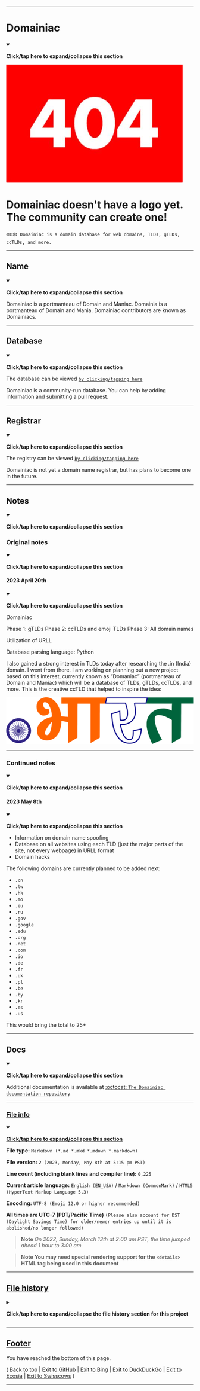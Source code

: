 
***

# Domainiac

<details open><summary><p><b>Click/tap here to expand/collapse this section</b></p></summary>

![Domainiac doesn't have a logo yet.](/404.jpeg)

# Domainiac doesn't have a logo yet. The community can create one!

`🌐️⛓️🕸️ Domainiac is a domain database for web domains, TLDs, gTLDs, ccTLDs, and more.`

</details>

***

## Name

<details open><summary><p><b>Click/tap here to expand/collapse this section</b></p></summary>

Domainiac is a portmanteau of Domain and Maniac. Domainia is a portmanteau of Domain and Mania. Domainiac contributors are known as Domainiacs.

</details>

***

## Database

<details open><summary><p><b>Click/tap here to expand/collapse this section</b></p></summary>

The database can be viewed [`by clicking/tapping here`](/Domainiac/DB/)

Domainiac is a community-run database. You can help by adding information and submitting a pull request.

</details>

***

## Registrar

<details open><summary><p><b>Click/tap here to expand/collapse this section</b></p></summary>

The registry can be viewed [`by clicking/tapping here`](/Domainiac/Domainia/)

Domainiac is not yet a domain name registrar, but has plans to become one in the future.

</details>

***

## Notes

<details open><summary><p><b>Click/tap here to expand/collapse this section</b></p></summary>

### Original notes

<details open><summary><p><b>Click/tap here to expand/collapse this section</b></p></summary>

#### 2023 April 20th

<details open><summary><p><b>Click/tap here to expand/collapse this section</b></p></summary>

Domainiac

Phase 1: gTLDs
Phase 2: ccTLDs and emoji TLDs
Phase 3: All domain names

Utilization of URLL

Database parsing language: Python

I also gained a strong interest in TLDs today after researching the .in (India) domain. I went from there. I am working on planning out a new project based on this interest, currently known as “Domaniac” (portmanteau of Domain and Maniac) which will be a database of TLDs, gTLDs, ccTLDs, and more. This is the creative ccTLD that helped to inspire the idea:

![/Domainiac/DB/ccTLD/India/dot/भारत/SVG/bharat.svg](/Domainiac/DB/ccTLD/India/dot/भारत/SVG/bharat.svg)

</details>

</details>

---

### Continued notes

<details open><summary><p><b>Click/tap here to expand/collapse this section</b></p></summary>

#### 2023 May 8th

<details open><summary><p><b>Click/tap here to expand/collapse this section</b></p></summary>

- Information on domain name spoofing
- Database on all websites using each TLD (just the major parts of the site, not every webpage) in URLL format
- Domain hacks

The following domains are currently planned to be added next:

- `.cn`
- `.tw`
- `.hk`
- `.mo`
- `.eu`
- `.ru`
- `.gov`
- `.google`
- `.edu`
- `.org`
- `.net`
- `.com`
- `.io`
- `.de`
- `.fr`
- `.uk`
- `.pl`
- `.be`
- `.by`
- `.kr`
- `.es`
- `.us`

This would bring the total to 25+

</details>
</details>
</details>

***

## Docs

<details open><summary><p><b>Click/tap here to expand/collapse this section</b></p></summary>

Additional documentation is available at [:octocat: `The Domainiac documentation repository`](https://github.com/seanpm2001/Domainiac_Docs/)

</details>

***

### [File info](#File-info)

<details open><summary><p lang="en"><b><u>Click/tap here to expand/collapse this section</u></b></p></summary>

**File type:** `Markdown (*.md *.mkd *.mdown *.markdown)`

**File version:** `2 (2023, Monday, May 8th at 5:15 pm PST)`

**Line count (including blank lines and compiler line):** `0,225`

**Current article language:** `English (EN_USA)` / `Markdown (CommonMark)` / `HTML5 (HyperText Markup Language 5.3)`

**Encoding:** `UTF-8 (Emoji 12.0 or higher recommended)`

**All times are UTC-7 (PDT/Pacific Time)** `(Please also account for DST (Daylight Savings Time) for older/newer entries up until it is abolished/no longer followed)`

> **Note** _On 2022, Sunday, March 13th at 2:00 am PST, the time jumped ahead 1 hour to 3:00 am._

> **Note** **You may need special rendering support for the `<details>` HTML tag being used in this document**

</details>

***

## [File history](#File-history)

<details><summary><p lang="en"><b>Click/tap here to expand/collapse the file history section for this project</b></p></summary>

<details><summary><p lang="en"><b>Version 1 (2023, Monday, May 8th at 4:32 pm PST)</b></p></summary>

**This version was made by:** [`@seanpm2001`](https://github.com/seanpm2001/)

> **Note** _The first release._

> Changes:

- [x] Started the file
- [x] Added the title section
- [x] Added the `name` section
- [x] Added the `database` section
- [x] Added the `registrar` section
- [x] Added the notes section
- - [x] Added the `2023 April 20th notes` section
- - [x] Added the `continued notes` section
- - - [x] Added the `2023 May 8th notes` section
- [x] Added the `Docs` section
- [x] Added the file version stamp
- [ ] No other changes in version 1

</details> <!-- V01 !-->

<details><summary><p lang="en"><b>Version 2 (2023, Monday, May 8th at 5:15 pm PST)</b></p></summary>

**This version was made by:** [`@seanpm2001`](https://github.com/seanpm2001/)

> **Note** _File info and file history sections added, an overhaul of the file, with new data, and dropdowns._

> Changes:

- [x] Turned all sections into dropdown sections
- [x] Updated the name section
- [x] Updated the 2023 May 8th notes section
- [x] Removed the file version stamp in place of the `file info` and `file history` sections
- [x] Added the `file info` section
- - [x] Added the version number
- - [x] Added the version date
- - [x] Added the line count
- [x] Added the `file history` section
- - [x] Added an entry for version 1
- - [x] Added an entry for version 2
- [x] Added the footer
- [ ] No other changes in version 2

</details> <!-- V02 !-->

</details>

***

## [Footer](#Footer)

You have reached the bottom of this page.

( [Back to top](#AI2001) | [Exit to GitHub](https://github.com/) | [Exit to Bing](https://bing.com/) | [Exit to DuckDuckGo](https://duckduckgo.com/) | [Exit to Ecosia](https://www.ecosia.org/) | [Exit to Swisscows](https://swisscows.com/) ) 

***
